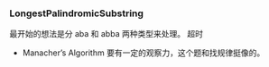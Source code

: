 
### LongestPalindromicSubstring

最开始的想法是分 aba 和 abba 两种类型来处理。 超时   

* Manacher’s Algorithm 要有一定的观察力，这个题和找规律挺像的。 